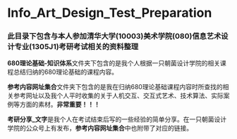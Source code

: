 # Info_Art_Design_Test_Preparation
<H3>
此目录下包含与本人参加清华大学(10003)美术学院(080)信息艺术设计专业(1305J1)考研考试相关的资料整理
</H3>

<p class="indent"></p> 

<p>
<b>680理论基础-知识体系</b>文件夹下包含的是我个人根据一只朝菌设计学院的相关课程总结归纳的680理论基础的课程内容。
</p>

<p>
<b>参考内容网址集合</b>文件夹下包含的是我在归纳680理论基础课程内容时所查找的相关参考网址以及我个人平时收集的关于人机交互、交互式艺术、技术算法、实际案例等方面的素材。<b>非常重要！！！</b>
</p>

<p>
<b>考研分享_文字</b>是我个人在考试结束后写的一些经验的简单分享。在一只朝菌设计学院的公众号上有发布，<b>参考内容网址集合</b>中也附带了对应的链接。
</p>
